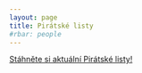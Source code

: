 ```yaml
---
layout: page
title: Pirátské listy
#rbar: people
---
```


[Stáhněte si aktuální Pirátské listy!](https://a.pirati.cz/jihomoravsky/pdf/PL_2020_JMK.pdf) 
